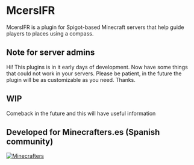 # McersIFR
McersIFR is a plugin for Spigot-based Minecraft servers that help guide players to places using a compass.

## Note for server admins
Hi! This plugins is in it early days of development. Now have some things that could not work in your servers. Please be patient, in the future the plugin will be as customizable as you need. Thanks.

## WIP
Comeback in the future and this will have useful information

## Developed for Minecrafters.es (Spanish community)
[![Minecrafters](https://i.imgur.com/xHHHf31.jpg)](http://www.minecrafters.es/)
